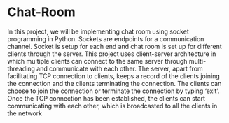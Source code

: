 # Chat-Room
In this project, we will be implementing chat room using socket programming 
in Python. Sockets are endpoints for a communication channel. Socket is setup 
for each end and chat room is set up for different clients through the server. 
This project uses client-server architecture in which multiple clients can 
connect to the same server through multi-threading and communicate with 
each other. The server, apart from facilitating TCP connection to clients, keeps 
a record of the clients joining the connection and the clients terminating the 
connection. The clients can choose to join the connection or terminate the 
connection by typing ‘exit’. Once the TCP connection has been established, the 
clients can start communicating with each other, which is broadcasted to all 
the clients in the network
